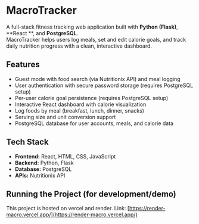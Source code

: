 # MacroTracker

A full-stack fitness tracking web application built with **Python (Flask)**, **React **, and **PostgreSQL**.  
MacroTracker helps users log meals, set and edit calorie goals, and track daily nutrition progress with a clean, interactive dashboard.

## Features
- Guest mode with food search (via Nutritionix API) and meal logging
- User authentication with secure password storage (requires PostgreSQL setup)
- Per-user calorie goal persistence (requires PostgreSQL setup)
- Interactive React dashboard with calorie visualization
- Log foods by meal (breakfast, lunch, dinner, snacks)
- Serving size and unit conversion support
- PostgreSQL database for user accounts, meals, and calorie data

## Tech Stack
- **Frontend:** React, HTML, CSS, JavaScript
- **Backend:** Python, Flask
- **Database:** PostgreSQL
- **APIs:** Nutritionix API

## Running the Project (for development/demo)
This project is hosted on vercel and render.
Link: [https://render-macro.vercel.app/](https://render-macro.vercel.app/)
